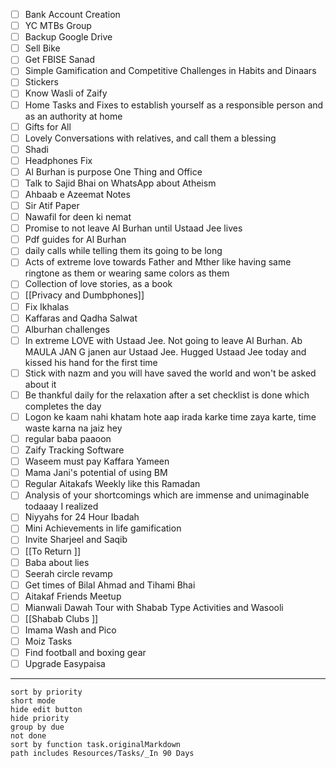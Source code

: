 - [ ] Bank Account Creation  
- [ ] YC MTBs Group 
- [ ] Backup Google Drive  
- [ ] Sell Bike  
- [ ] Get FBISE Sanad  
- [ ] Simple Gamification and Competitive Challenges in Habits and Dinaars  
- [ ] Stickers  
- [ ] Know Wasli of Zaify  
- [ ] Home Tasks and Fixes to establish yourself as a responsible person and as an authority at home  
- [ ] Gifts for All  
- [ ] Lovely Conversations with relatives, and call them a blessing  
- [ ] Shadi  
- [ ] Headphones Fix  
- [ ] Al Burhan is purpose One Thing and Office  
- [ ] Talk to Sajid Bhai on WhatsApp about Atheism  
- [ ] Ahbaab e Azeemat Notes  
- [ ] Sir Atif Paper 
- [ ] Nawafil for deen ki nemat  
- [ ] Promise to not leave Al Burhan until Ustaad Jee lives  
- [ ] Pdf guides for Al Burhan  
- [ ] daily calls while telling them its going to be long  
- [ ] Acts of extreme love towards Father and Mther like having same ringtone as them or wearing same colors as them  
- [ ] Collection of love stories, as a book  
- [ ] [[Privacy and Dumbphones]]  
- [ ] Fix Ikhalas  
- [ ] Kaffaras and Qadha Salwat  
- [ ] Alburhan challenges  
- [ ] In extreme LOVE with Ustaad Jee. Not going to leave Al Burhan. Ab MAULA JAN G janen aur Ustaad Jee. Hugged Ustaad Jee today and kissed his hand for the first time  
- [ ] Stick with nazm and you will have saved the world and won't be asked about it  
- [ ] Be thankful daily for the relaxation after a set checklist is done which completes the day  
- [ ] Logon ke kaam nahi khatam hote aap irada karke time zaya karte, time waste karna na jaiz hey  
- [ ] regular baba paaoon  
- [ ] Zaify Tracking Software  
- [ ] Waseem must pay Kaffara Yameen  
- [ ] Mama Jani's potential of using BM  
- [ ] Regular Aitakafs Weekly like this Ramadan  
- [ ] Analysis of your shortcomings which are immense and unimaginable todaaay I realized  
- [ ] Niyyahs for 24 Hour Ibadah  
- [ ] Mini Achievements in life gamification  
- [ ] Invite Sharjeel and Saqib  
- [ ] [[To Return  ]]
- [ ] Baba about lies  
- [ ] Seerah circle revamp  
- [ ] Get times of Bilal Ahmad and Tihami Bhai  
- [ ] Aitakaf Friends Meetup  
- [ ] Mianwali Dawah Tour with Shabab Type Activities and Wasooli  
- [ ] [[Shabab Clubs ]] 
- [ ] Imama Wash and Pico  
- [ ] Moiz Tasks  
- [ ] Find football and boxing gear  
- [ ] Upgrade Easypaisa  

---

```tasks
sort by priority
short mode
hide edit button
hide priority
group by due
not done
sort by function task.originalMarkdown
path includes Resources/Tasks/_In 90 Days
```
